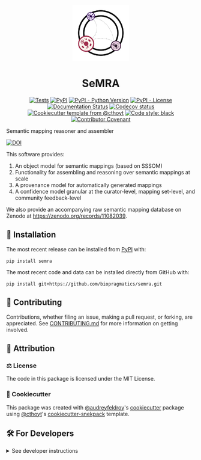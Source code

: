 <p align="center">
  <img src="https://github.com/biopragmatics/semra/raw/main/docs/source/logo.png" height="150">
</p>

<h1 align="center">
  SeMRA
</h1>

<p align="center">
    <a href="https://github.com/biopragmatics/semra/actions/workflows/tests.yml">
        <img alt="Tests" src="https://github.com/biopragmatics/semra/actions/workflows/tests.yml/badge.svg" /></a>
    <a href="https://pypi.org/project/semra">
        <img alt="PyPI" src="https://img.shields.io/pypi/v/semra" /></a>
    <a href="https://pypi.org/project/semra">
        <img alt="PyPI - Python Version" src="https://img.shields.io/pypi/pyversions/semra" /></a>
    <a href="https://github.com/biopragmatics/semra/blob/main/LICENSE">
        <img alt="PyPI - License" src="https://img.shields.io/pypi/l/semra" /></a>
    <a href='https://semra.readthedocs.io/en/latest/?badge=latest'>
        <img src='https://readthedocs.org/projects/semra/badge/?version=latest' alt='Documentation Status' /></a>
    <a href="https://codecov.io/gh/biopragmatics/semra/branch/main">
        <img src="https://codecov.io/gh/biopragmatics/semra/branch/main/graph/badge.svg" alt="Codecov status" /></a>  
    <a href="https://github.com/cthoyt/cookiecutter-python-package">
        <img alt="Cookiecutter template from @cthoyt" src="https://img.shields.io/badge/Cookiecutter-snekpack-blue" /></a>
    <a href='https://github.com/psf/black'>
        <img src='https://img.shields.io/badge/code%20style-black-000000.svg' alt='Code style: black' /></a>
    <a href="https://github.com/biopragmatics/semra/blob/main/.github/CODE_OF_CONDUCT.md">
        <img src="https://img.shields.io/badge/Contributor%20Covenant-2.1-4baaaa.svg" alt="Contributor Covenant"/></a>
</p>

Semantic mapping reasoner and assembler

[![DOI](https://zenodo.org/badge/626870339.svg)](https://zenodo.org/badge/latestdoi/626870339)

This software provides:

1. An object model for semantic mappings (based on SSSOM)
2. Functionality for assembling and reasoning over
   semantic mappings at scale
3. A provenance model for automatically generated mappings
4. A confidence model granular at the curator-level,
   mapping set-level, and community feedback-level

We also provide an accompanying raw semantic mapping database on Zenodo at
https://zenodo.org/records/11082039.

## 🚀 Installation

The most recent release can be installed from
[PyPI](https://pypi.org/project/semra/) with:

```shell
pip install semra
```

The most recent code and data can be installed directly from GitHub with:

```shell
pip install git+https://github.com/biopragmatics/semra.git
```

## 👐 Contributing

Contributions, whether filing an issue, making a pull request, or forking, are appreciated. See
[CONTRIBUTING.md](https://github.com/biopragmatics/semra/blob/master/.github/CONTRIBUTING.md) for more information on getting involved.

## 👋 Attribution

### ⚖️ License

The code in this package is licensed under the MIT License.

<!--
### 📖 Citation

Citation goes here!
-->

<!--
### 🎁 Support

This project has been supported by the following organizations (in alphabetical order):

- [Harvard Program in Therapeutic Science - Laboratory of Systems Pharmacology](https://hits.harvard.edu/the-program/laboratory-of-systems-pharmacology/)

-->

<!--
### 💰 Funding

This project has been supported by the following grants:

| Funding Body                                             | Program                                                                                                                       | Grant           |
|----------------------------------------------------------|-------------------------------------------------------------------------------------------------------------------------------|-----------------|
| DARPA                                                    | [Automating Scientific Knowledge Extraction (ASKE)](https://www.darpa.mil/program/automating-scientific-knowledge-extraction) | HR00111990009   |
-->

### 🍪 Cookiecutter

This package was created with [@audreyfeldroy](https://github.com/audreyfeldroy)'s
[cookiecutter](https://github.com/cookiecutter/cookiecutter) package using [@cthoyt](https://github.com/cthoyt)'s
[cookiecutter-snekpack](https://github.com/cthoyt/cookiecutter-snekpack) template.

## 🛠️ For Developers

<details>
  <summary>See developer instructions</summary>

The final section of the README is for if you want to get involved by making a code contribution.

### Development Installation

To install in development mode, use the following:

```bash
git clone git+https://github.com/biopragmatics/semra.git
cd semra
pip install -e .
```

### 🥼 Testing

After cloning the repository and installing `tox` with `pip install tox`, the unit tests in the `tests/` folder can be
run reproducibly with:

```shell
tox
```

Additionally, these tests are automatically re-run with each commit in a
[GitHub Action](https://github.com/biopragmatics/semra/actions?query=workflow%3ATests).

### 📖 Building the Documentation

The documentation can be built locally using the following:

```shell
git clone git+https://github.com/biopragmatics/semra.git
cd semra
tox -e docs
open docs/build/html/index.html
``` 

The documentation automatically installs the package as well as the `docs`
extra specified in the [`setup.cfg`](setup.cfg). `sphinx` plugins
like `texext` can be added there. Additionally, they need to be added to the
`extensions` list in [`docs/source/conf.py`](docs/source/conf.py).

The documentation can be deployed to [ReadTheDocs](https://readthedocs.io) using 
[this guide](https://docs.readthedocs.io/en/stable/intro/import-guide.html).
The [`.readthedocs.yml`](.readthedocs.yml) YAML file contains all the configuration you'll need.
You can also set up continuous integration on GitHub to check not only that
Sphinx can build the documentation in an isolated environment (i.e., with ``tox -e docs-test``)
but also that [ReadTheDocs can build it too](https://docs.readthedocs.io/en/stable/pull-requests.html).

### 📦 Making a Release

After installing the package in development mode and installing
`tox` with `pip install tox`, the commands for making a new release are contained within the `finish` environment
in `tox.ini`. Run the following from the shell:

```shell
tox -e finish
```

This script does the following:

1. Uses [Bump2Version](https://github.com/c4urself/bump2version) to switch the version number in the `setup.cfg`,
   `src/semra/version.py`, and [`docs/source/conf.py`](docs/source/conf.py) to not have the `-dev` suffix
2. Packages the code in both a tar archive and a wheel using [`build`](https://github.com/pypa/build)
3. Uploads to PyPI using [`twine`](https://github.com/pypa/twine). Be sure to have a `.pypirc` file
   configured to avoid the need for manual input at this step
4. Push to GitHub. You'll need to make a release going with the commit where the version was bumped.
5. Bump the version to the next patch. If you made big changes and want to bump the version by minor, you can
   use `tox -e bumpversion -- minor` after.

</details>
